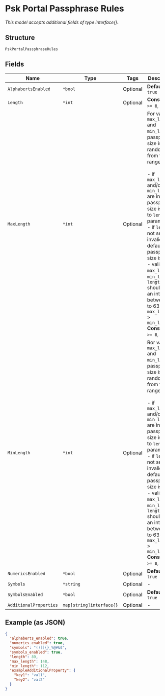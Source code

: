 
# Psk Portal Passphrase Rules

*This model accepts additional fields of type interface{}.*

## Structure

`PskPortalPassphraseRules`

## Fields

| Name | Type | Tags | Description |
|  --- | --- | --- | --- |
| `AlphabertsEnabled` | `*bool` | Optional | **Default**: `true` |
| `Length` | `*int` | Optional | **Constraints**: `>= 8`, `<= 63` |
| `MaxLength` | `*int` | Optional | For valid `max_length` and `min_length`, passphrase size is set randomly from that range.<br><br>- if `max_length` and/or `min_length` are invalid, passphrase size is equal to `length` parameter<br>- if `length` is not set or is invalid, default passphrase size is 8.<br>- valid `max_length`, `min_length`, `length` should be an integer between 8 to 63. Also, `max_length` > `min_length`<br>**Constraints**: `>= 8`, `<= 63` |
| `MinLength` | `*int` | Optional | Ror valid `max_length` and `min_length`, passphrase size is set randomly from that range.<br><br>- if `max_length` and/or `min_length` are invalid, passphrase size is equal to `length` parameter<br>- if `length` is not set or is invalid, default passphrase size is 8.<br>- valid `max_length`, `min_length`, `length` should be an integer between 8 to 63. Also, `max_length` > `min_length`<br>**Constraints**: `>= 8`, `<= 63` |
| `NumericsEnabled` | `*bool` | Optional | **Default**: `true` |
| `Symbols` | `*string` | Optional | - |
| `SymbolsEnabled` | `*bool` | Optional | **Default**: `true` |
| `AdditionalProperties` | `map[string]interface{}` | Optional | - |

## Example (as JSON)

```json
{
  "alphaberts_enabled": true,
  "numerics_enabled": true,
  "symbols": "()[]{}_%@#&$",
  "symbols_enabled": true,
  "length": 80,
  "max_length": 148,
  "min_length": 112,
  "exampleAdditionalProperty": {
    "key1": "val1",
    "key2": "val2"
  }
}
```

